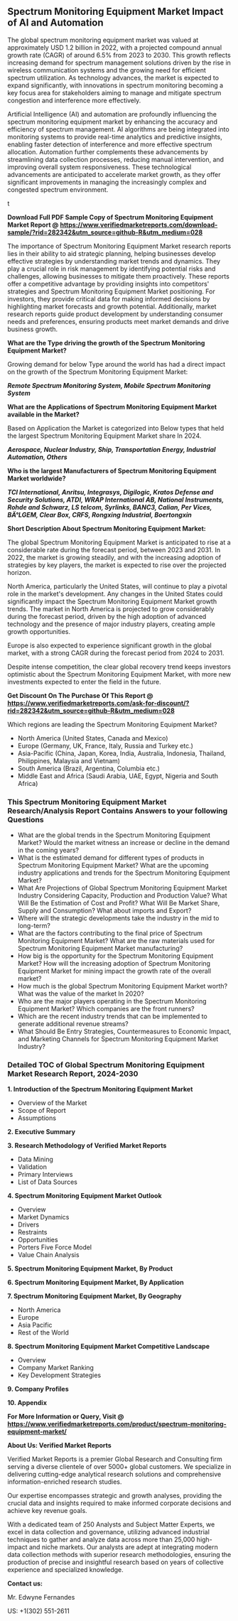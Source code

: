 <h2>Spectrum Monitoring Equipment Market Impact of AI and Automation</h2><p>The global spectrum monitoring equipment market was valued at approximately USD 1.2 billion in 2022, with a projected compound annual growth rate (CAGR) of around 6.5% from 2023 to 2030. This growth reflects increasing demand for spectrum management solutions driven by the rise in wireless communication systems and the growing need for efficient spectrum utilization. As technology advances, the market is expected to expand significantly, with innovations in spectrum monitoring becoming a key focus area for stakeholders aiming to manage and mitigate spectrum congestion and interference more effectively.</p><p>Artificial Intelligence (AI) and automation are profoundly influencing the spectrum monitoring equipment market by enhancing the accuracy and efficiency of spectrum management. AI algorithms are being integrated into monitoring systems to provide real-time analytics and predictive insights, enabling faster detection of interference and more effective spectrum allocation. Automation further complements these advancements by streamlining data collection processes, reducing manual intervention, and improving overall system responsiveness. These technological advancements are anticipated to accelerate market growth, as they offer significant improvements in managing the increasingly complex and congested spectrum environment.</p>t</p><p id="" class=""><strong>Download Full PDF Sample Copy of Spectrum Monitoring Equipment Market Report @ <a href="https://www.verifiedmarketreports.com/download-sample/?rid=282342&utm_source=github-R&utm_medium=028" target="_blank">https://www.verifiedmarketreports.com/download-sample/?rid=282342&utm_source=github-R&utm_medium=028</a></strong></p><p>The importance of&nbsp;Spectrum Monitoring Equipment Market research reports lies in their ability to aid strategic planning, helping businesses develop effective strategies by understanding market trends and dynamics. They play a crucial role in risk management by identifying potential risks and challenges, allowing businesses to mitigate them proactively. These reports offer a competitive advantage by providing insights into competitors' strategies and Spectrum Monitoring Equipment Market positioning. For investors, they provide critical data for making informed decisions by highlighting market forecasts and growth potential. Additionally, market research reports guide product development by understanding consumer needs and preferences, ensuring products meet market demands and drive business growth.</p><p><strong>What are the&nbsp;Type driving the growth of the Spectrum Monitoring Equipment Market?</strong></p><p id="" class="">Growing demand for below Type around the world has had a direct impact on the growth of the Spectrum Monitoring Equipment Market:</p><em><strong>Remote Spectrum Monitoring System, Mobile Spectrum Monitoring System</strong></em></p><strong>What are the&nbsp;Applications&nbsp;of Spectrum Monitoring Equipment Market available in the Market?</strong></p><p id="" class="">Based on Application the Market is categorized into Below types that held the largest Spectrum Monitoring Equipment Market share In 2024.</p><em><strong>Aerospace, Nuclear Industry, Ship, Transportation Energy, Industrial Automation, Others</strong></em></p><strong>Who is the largest Manufacturers of Spectrum Monitoring Equipment Market worldwide?</strong></p><p><em><strong>TCI International, Anritsu, Integrasys, Digilogic, Kratos Defense and Security Solutions, ATDI, WRAP International AB, National Instruments, Rohde and Schwarz, LS telcom, Syrlinks, BANC3, Calian, Per Vices, BÄ°LGEM, Clear Box, CRFS, Rongxing Industrial, Boertongxin</strong></em></p><p id="" class=""><strong>Short Description About Spectrum Monitoring Equipment Market:</strong></p><p>The global Spectrum Monitoring Equipment Market is anticipated to rise at a considerable rate during the forecast period, between 2023 and 2031. In 2022, the market is growing steadily, and with the increasing adoption of strategies by key players, the market is expected to rise over the projected horizon.</p><p>North America, particularly the United States, will continue to play a pivotal role in the market's development. Any changes in the United States could significantly impact the Spectrum Monitoring Equipment Market growth trends. The market in North America is projected to grow considerably during the forecast period, driven by the high adoption of advanced technology and the presence of major industry players, creating ample growth opportunities.</p><p>Europe is also expected to experience significant growth in the global market, with a strong CAGR during the forecast period from 2024 to 2031.</p><p>Despite intense competition, the clear global recovery trend keeps investors optimistic about the Spectrum Monitoring Equipment Market, with more new investments expected to enter the field in the future.</p><p id="" class=""><strong>Get Discount On The Purchase Of This Report @ <a href="https://www.verifiedmarketreports.com/ask-for-discount/?rid=282342&utm_source=github-R&utm_medium=028" target="_blank">https://www.verifiedmarketreports.com/ask-for-discount/?rid=282342&utm_source=github-R&utm_medium=028</a></strong></p>Which regions are leading the Spectrum Monitoring Equipment Market?</p><ul><li>North America (United States, Canada and Mexico)</li><li>Europe (Germany, UK, France, Italy, Russia and Turkey etc.)</li><li>Asia-Pacific (China, Japan, Korea, India, Australia, Indonesia, Thailand, Philippines, Malaysia and Vietnam)</li><li>South America (Brazil, Argentina, Columbia etc.)</li><li>Middle East and Africa (Saudi Arabia, UAE, Egypt, Nigeria and South Africa)</li></ul><h3 id="" class="">This Spectrum Monitoring Equipment Market Research/Analysis Report Contains Answers to your following Questions</h3><ul><li>What are the global trends in the Spectrum Monitoring Equipment Market? Would the market witness an increase or decline in the demand in the coming years?</li><li>What is the estimated demand for different types of products in Spectrum Monitoring Equipment Market? What are the upcoming industry applications and trends for the Spectrum Monitoring Equipment Market?</li><li>What Are Projections of Global Spectrum Monitoring Equipment Market Industry Considering Capacity, Production and Production Value? What Will Be the Estimation of Cost and Profit? What Will Be Market Share, Supply and Consumption? What about imports and Export?</li><li>Where will the strategic developments take the industry in the mid to long-term?</li><li>What are the factors contributing to the final price of Spectrum Monitoring Equipment Market? What are the raw materials used for Spectrum Monitoring Equipment Market manufacturing?</li><li>How big is the opportunity for the Spectrum Monitoring Equipment Market? How will the increasing adoption of Spectrum Monitoring Equipment Market for mining impact the growth rate of the overall market?</li><li>How much is the global Spectrum Monitoring Equipment Market worth? What was the value of the market In 2020?</li><li>Who are the major players operating in the Spectrum Monitoring Equipment Market? Which companies are the front runners?</li><li>Which are the recent industry trends that can be implemented to generate additional revenue streams?</li><li>What Should Be Entry Strategies, Countermeasures to Economic Impact, and Marketing Channels for Spectrum Monitoring Equipment Market Industry?</li></ul><h3 id="" class="">Detailed TOC of Global Spectrum Monitoring Equipment Market Research Report, 2024-2030</h3><p id="" class=""><strong>1. Introduction of the Spectrum Monitoring Equipment Market</strong></p><ul><li>Overview of the Market</li><li>Scope of Report</li><li>Assumptions</li></ul><p id="" class=""><strong>2. Executive Summary</strong></p><p id="" class=""><strong>3. Research Methodology of Verified Market Reports</strong></p><ul><li>Data Mining</li><li>Validation</li><li>Primary Interviews</li><li>List of Data Sources</li></ul><p id="" class=""><strong>4. Spectrum Monitoring Equipment Market Outlook</strong></p><ul><li>Overview</li><li>Market Dynamics</li><li>Drivers</li><li>Restraints</li><li>Opportunities</li><li>Porters Five Force Model</li><li>Value Chain Analysis</li></ul><p id="" class=""><strong>5. Spectrum Monitoring Equipment Market, By Product</strong></p><p id="" class=""><strong>6. Spectrum Monitoring Equipment Market, By Application</strong></p><p id="" class=""><strong>7. Spectrum Monitoring Equipment Market, By Geography</strong></p><ul><li>North America</li><li>Europe</li><li>Asia Pacific</li><li>Rest of the World</li></ul><p id="" class=""><strong>8. Spectrum Monitoring Equipment Market Competitive Landscape</strong></p><ul><li>Overview</li><li>Company Market Ranking</li><li>Key Development Strategies</li></ul><p id="" class=""><strong>9. Company Profiles</strong></p><p id="" class=""><strong>10. Appendix</strong></p><p id="" class=""><strong>For More Information or Query, Visit @ <a href="https://www.verifiedmarketreports.com/product/spectrum-monitoring-equipment-market/" target="_blank">https://www.verifiedmarketreports.com/product/spectrum-monitoring-equipment-market/</a></strong></p><p id="" class=""><strong>About Us: Verified Market Reports</strong></p><p id="" class="">Verified Market Reports is a premier Global Research and Consulting firm serving a diverse clientele of over 5000+ global customers. We specialize in delivering cutting-edge analytical research solutions and comprehensive information-enriched research studies.</p><p id="" class="">Our expertise encompasses strategic and growth analyses, providing the crucial data and insights required to make informed corporate decisions and achieve key revenue goals.</p><p id="" class="">With a dedicated team of 250 Analysts and Subject Matter Experts, we excel in data collection and governance, utilizing advanced industrial techniques to gather and analyze data across more than 25,000 high-impact and niche markets. Our analysts are adept at integrating modern data collection methods with superior research methodologies, ensuring the production of precise and insightful research based on years of collective experience and specialized knowledge.</p><p id="" class=""><strong>Contact us:</strong></p><p id="" class="">Mr. Edwyne Fernandes</p><p id="" class="">US: +1(302) 551-2611</p>